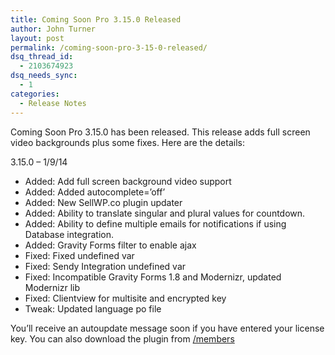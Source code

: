 ```yaml
---
title: Coming Soon Pro 3.15.0 Released
author: John Turner
layout: post
permalink: /coming-soon-pro-3-15-0-released/
dsq_thread_id:
  - 2103674923
dsq_needs_sync:
  - 1
categories:
  - Release Notes
---
```

Coming Soon Pro 3.15.0 has been released. This release adds full screen video backgrounds plus some fixes. Here are the details:

3.15.0 &#8211; 1/9/14

  * Added: Add full screen background video support
  * Added: Added autocomplete=&#8217;off&#8217;
  * Added: New SellWP.co plugin updater
  * Added: Ability to translate singular and plural values for countdown.
  * Added: Ability to define multiple emails for notifications if using Database integration.
  * Added: Gravity Forms filter to enable ajax
  * Fixed: Fixed undefined var
  * Fixed: Sendy Integration undefined var
  * Fixed: Incompatible Gravity Forms 1.8 and Modernizr, updated Modernizr lib
  * Fixed: Clientview for multisite and encrypted key
  * Tweak: Updated language po file

You’ll receive an autoupdate message soon if you have entered your license key. You can also download the plugin from <a href="/members" target="_blank">/members</a>